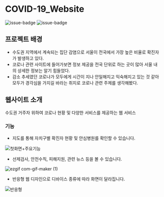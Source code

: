 # COVID-19_Website 
![issue-badge](https://img.shields.io/badge/Language-Javascript-yellow) ![issue-badge](https://img.shields.io/badge/tools-atom-blue)

## 프로젝트 배경 
- 수도권 지역에서 계속되는 집단 감염으로 서울이 전국에서 가장 높은 비율로 확진자가 발생하고 있다. 
- 코로나 관련 사이트에 들어가보면 정보 제공을 전국 단위로 하는 곳이 많아 서울 내의 상세한 정보는 알기 힘들었다. 
- 감소 추세였던 코로나가 모두에게 시간이 지나 안일해지고 익숙해지고 있는 것 같아 모두가 경각심을 가지길 바라는 취지로 코로나 관련 주제를 생각해봤다.
   
## 웹사이트 소개

수도권 거주자 위하여 코로나 현황 및 다양한 서비스를 제공하는 웹 서비스 



### 기능

 - 지도를 통해 자치구별 확진자 현황 및 안심병원를 확인할 수 있습니다. 
 
![첫화면+주요기능](https://user-images.githubusercontent.com/46207314/120013942-67525b80-c01c-11eb-92bc-7f822ee4f872.gif)

 - 선제검사, 안전수칙, 피해지원, 관련 뉴스 등을 볼 수 있습니다.

![ezgif com-gif-maker (1)](https://user-images.githubusercontent.com/46207314/120015002-b77ded80-c01d-11eb-92cb-7df7b9e6f34a.gif)

 - 반응형 웹 디자인으로 디바이스 종류에 따라 화면이 달라집니다.

![반응형](https://user-images.githubusercontent.com/46207314/120012470-85b75780-c01a-11eb-9b24-1e0e51ce53a8.gif)
